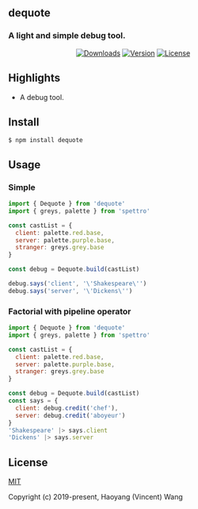 ## dequote
### A light and simple debug tool.

<p align="center">
  <a href="https://npmcharts.com/compare/dequote?minimal=true"><img src="https://img.shields.io/npm/dm/dequote.svg" alt="Downloads"></a>
  <a href="https://www.npmjs.com/package/dequote"><img src="https://img.shields.io/npm/v/dequote.svg" alt="Version"></a>
  <a href="https://www.npmjs.com/package/dequote"><img src="https://img.shields.io/npm/l/dequote.svg" alt="License"></a>
</p>

## Highlights

- A debug tool.

## Install

```console
$ npm install dequote
```

## Usage

### Simple
```js
import { Dequote } from 'dequote'
import { greys, palette } from 'spettro'

const castList = {
  client: palette.red.base,
  server: palette.purple.base,
  stranger: greys.grey.base
}

const debug = Dequote.build(castList)

debug.says('client', '\'Shakespeare\'')
debug.says('server', '\'Dickens\'')
```

### Factorial with pipeline operator
```js
import { Dequote } from 'dequote'
import { greys, palette } from 'spettro'

const castList = {
  client: palette.red.base,
  server: palette.purple.base,
  stranger: greys.grey.base
}

const debug = Dequote.build(castList)
const says = {
  client: debug.credit('chef'),
  server: debug.credit('aboyeur')
}
'Shakespeare' |> says.client
'Dickens' |> says.server
```

## License

[MIT](http://opensource.org/licenses/MIT)

Copyright (c) 2019-present, Haoyang (Vincent) Wang
